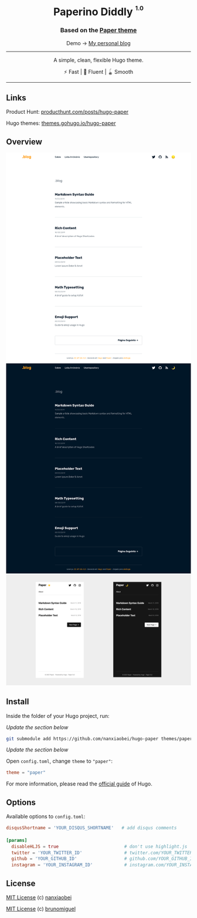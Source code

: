 <div align="center">
<h1>Paperino Diddly <sup><sup><sub>1.0</sub></sup></sup></h1>
<h3>Based on the <a href="https://themes.gohugo.io/hugo-paper/">Paper theme</a></h3>

Demo → [My personal blog](https://blog.brunomiguel.net/)

<hr />

A simple, clean, flexible Hugo theme.

⚡️ Fast | 🦋 Fluent | 🪀 Smooth

</div>

---

## Links

Product Hunt: [producthunt.com/posts/hugo-paper](https://www.producthunt.com/posts/hugo-paper)

Hugo themes: [themes.gohugo.io/hugo-paper](https://themes.gohugo.io/hugo-paper/)

## Overview

![](https://raw.githubusercontent.com/brunomiguel/blog.brunomiguel.net/main/themes/paper/images/screenshot.png)
![](https://raw.githubusercontent.com/brunomiguel/blog.brunomiguel.net/main/themes/paper/images/screenshot_dark.png)
![](https://raw.githubusercontent.com/brunomiguel/blog.brunomiguel.net/main/themes/paper/images/screenshot_mobile.png)

## Install

Inside the folder of your Hugo project, run:

_Update the section below_
```bash
git submodule add https://github.com/nanxiaobei/hugo-paper themes/paper
```

_Update the section below_

Open `config.toml`, change `theme` to `"paper"`:

```toml
theme = "paper"
```

For more information, please read the [official guide](https://gohugo.io/getting-started/quick-start/#step-3-add-a-theme) of Hugo.

## Options

Available options to `config.toml`:

```toml
disqusShortname = 'YOUR_DISQUS_SHORTNAME'   # add disqus comments

[params]
  disableHLJS = true                         # don't use highlight.js
  twitter = 'YOUR_TWITTER_ID'                # twitter.com/YOUR_TWITTER_ID
  github = 'YOUR_GITHUB_ID'                  # github.com/YOUR_GITHUB_ID
  instagram = 'YOUR_INSTAGRAM_ID'            # instagram.com/YOUR_INSTAGRAM_ID
```

## License

[MIT License](https://github.com/nanxiaobei/hugo-paper/blob/master/LICENSE) (c) [nanxiaobei](https://lee.so/)

[MIT License](https://github.com/brunomiguel/blog.brunomiguel.net/blob/main/themes/paper/LICENSE) (c) [brunomiguel](https://blog.brunomiguel.net/)

